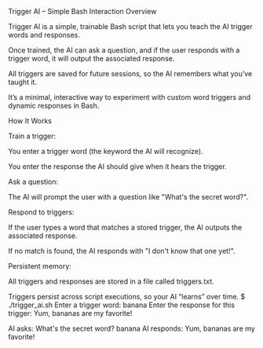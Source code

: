 Trigger AI – Simple Bash Interaction
Overview

Trigger AI is a simple, trainable Bash script that lets you teach the AI trigger words and responses.

Once trained, the AI can ask a question, and if the user responds with a trigger word, it will output the associated response.

All triggers are saved for future sessions, so the AI remembers what you’ve taught it.

It’s a minimal, interactive way to experiment with custom word triggers and dynamic responses in Bash.

How It Works

Train a trigger:

You enter a trigger word (the keyword the AI will recognize).

You enter the response the AI should give when it hears the trigger.

Ask a question:

The AI will prompt the user with a question like "What's the secret word?".

Respond to triggers:

If the user types a word that matches a stored trigger, the AI outputs the associated response.

If no match is found, the AI responds with "I don't know that one yet!".

Persistent memory:

All triggers and responses are stored in a file called triggers.txt.

Triggers persist across script executions, so your AI “learns” over time.
$ ./trigger_ai.sh
Enter a trigger word: banana
Enter the response for this trigger: Yum, bananas are my favorite!

AI asks: What's the secret word? banana
AI responds: Yum, bananas are my favorite!
